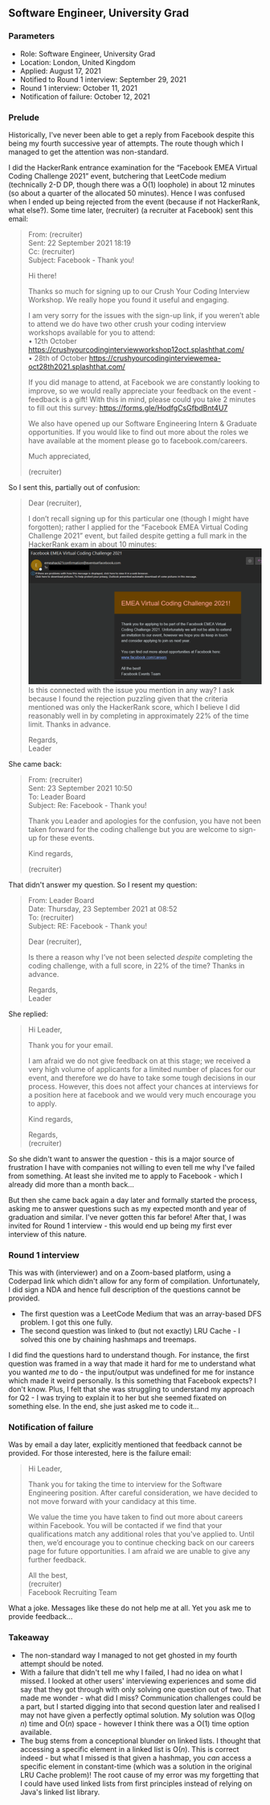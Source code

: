## Software Engineer, University Grad

### Parameters

* Role: Software Engineer, University Grad
* Location: London, United Kingdom
* Applied: August 17, 2021
* Notified to Round 1 interview: September 29, 2021
* Round 1 interview: October 11, 2021
* Notification of failure: October 12, 2021

### Prelude

Historically, I've never been able to get a reply from Facebook despite this being my fourth successive year of attempts. The route though which I managed to get the attention was non-standard.

I did the HackerRank entrance examination for the “Facebook EMEA Virtual Coding Challenge 2021” event, butchering that LeetCode medium (technically 2-D DP, though there was a O(1) loophole) in about 12 minutes (so about a quarter of the allocated 50 minutes). Hence I was confused when I ended up being rejected from the event (because if not HackerRank, what else?). Some time later, (recruiter) (a recruiter at Facebook) sent this email:

<blockquote>
From: (recruiter) <br>
Sent: 22 September 2021 18:19 <br>
Cc: (recruiter) <br>
Subject: Facebook - Thank you!

Hi there!

Thanks so much for signing up to our Crush Your Coding Interview Workshop. We really hope you found it useful and engaging.

I am very sorry for the issues with the sign-up link, if you weren’t able to attend we do have two other crush your coding interview workshops available for you to attend: <br>
•	12th October https://crushyourcodinginterviewworkshop12oct.splashthat.com/ <br>
•	28th of October https://crushyourcodinginterviewemea-oct28th2021.splashthat.com/

If you did manage to attend, at Facebook we are constantly looking to improve, so we would really appreciate your feedback on the event - feedback is a gift! With this in mind, please could you take 2 minutes to fill out this survey:
https://forms.gle/HodfgCsGfbdBnt4U7

We also have opened up our Software Engineering Intern & Graduate opportunities. If you would like to find out more about the roles we have available at the moment please go to facebook.com/careers.

Much appreciated,

(recruiter)
</blockquote>

So I sent this, partially out of confusion:

<blockquote>
Dear (recruiter),

I don’t recall signing up for this particular one (though I might have forgotten); rather I applied for the “Facebook EMEA Virtual Coding Challenge 2021” event, but failed despite getting a full mark in the HackerRank exam in about 10 minutes:
![img.png](../../../media/facebook1.png)
Is this connected with the issue you mention in any way? I ask because I found the rejection puzzling given that the criteria mentioned was only the HackerRank score, which I believe I did reasonably well in by completing in approximately 22% of the time limit. Thanks in advance.

Regards, <br>
Leader
</blockquote>

She came back:

<blockquote>
From: (recruiter) <br>
Sent: 23 September 2021 10:50 <br>
To: Leader Board <br>
Subject: Re: Facebook - Thank you!

Thank you Leader and apologies for the confusion, you have not been taken forward for the coding challenge but you are welcome to sign-up for these events.

Kind regards,

(recruiter)
</blockquote>

That didn't answer my question. So I resent my question:

<blockquote>
From: Leader Board <br>
Date: Thursday, 23 September 2021 at 08:52 <br>
To: (recruiter) <br>
Subject: RE: Facebook - Thank you!

Dear (recruiter),

Is there a reason why I’ve not been selected <i>despite</i> completing the coding challenge, with a full score, in 22% of the time? Thanks in advance.

Regards, <br>
Leader
</blockquote>

She replied:

<blockquote>
Hi Leader,

Thank you for your email.

I am afraid we do not give feedback on at this stage; we received a very high volume of applicants for a limited number of places for our event, and therefore we do have to take some tough decisions in our process. However, this does not affect your chances at interviews for a position here at facebook and we would very much encourage you to apply.

Kind regards,

Regards, <br>
(recruiter)
</blockquote>

So she didn't want to answer the question - this is a major source of frustration I have with companies not willing to even tell me why I've failed from something. At least she invited me to apply to Facebook - which I already did more than a month back...

But then she came back again a day later and formally started the process, asking me to answer questions such as my expected month and year of graduation and similar. I've never gotten this far before! After that, I was invited for Round 1 interview - this would end up being my first ever interview of this nature. 

### Round 1 interview

This was with (interviewer) and on a Zoom-based platform, using a Coderpad link which didn't allow for any form of compilation. Unfortunately, I did sign a NDA and hence full description of the questions cannot be provided. 

* The first question was a LeetCode Medium that was an array-based DFS problem. I got this one fully.
* The second question was linked to (but not exactly) LRU Cache - I solved this one by chaining hashmaps and treemaps.

I did find the questions hard to understand though. For instance, the first question was framed in a way that made it hard for me to understand what you wanted _me_ to do - the input/output was undefined for me for instance which made it weird personally. Is this something that Facebook expects? I don't know. Plus, I felt that she was struggling to understand my approach for Q2 - I was trying to explain it to her but she seemed fixated on something else. In the end, she just asked me to code it...

### Notification of failure

Was by email a day later, explicitly mentioned that feedback cannot be provided. For those interested, here is the failure email:

<blockquote>
Hi Leader,

Thank you for taking the time to interview for the Software Engineering position. After careful consideration, we have decided to not move forward with your candidacy at this time.

We value the time you have taken to find out more about careers within Facebook. You will be contacted if we find that your qualifications match any additional roles that you've applied to. Until then, we’d encourage you to continue checking back on our careers page for future opportunities. I am afraid we are unable to give any further feedback.

All the best, <br>
(recruiter) <br>
Facebook Recruiting Team
</blockquote>

What a joke. Messages like these do not help me at all. Yet you ask me to provide feedback...

### Takeaway

* The non-standard way I managed to not get ghosted in my fourth attempt should be noted.
* With a failure that didn't tell me why I failed, I had no idea on what I missed. I looked at other users' interviewing experiences and some did say that they got through with only solving one question out of two. That made me wonder - what did I miss? Communication challenges could be a part, but I started digging into that second question later and realised I may not have given a perfectly optimal solution. My solution was O(log _n_) time and O(_n_) space - however I think there was a O(1) time option available.
* The bug stems from a conceptional blunder on linked lists. I thought that accessing a specific element in a linked list is O(_n_). This is correct indeed - but what I missed is that given a hashmap, you _can_ access a specific element in constant-time (which was a solution in the original LRU Cache problem)! The root cause of my error was my forgetting that I could have used linked lists from first principles instead of relying on Java's linked list library. 